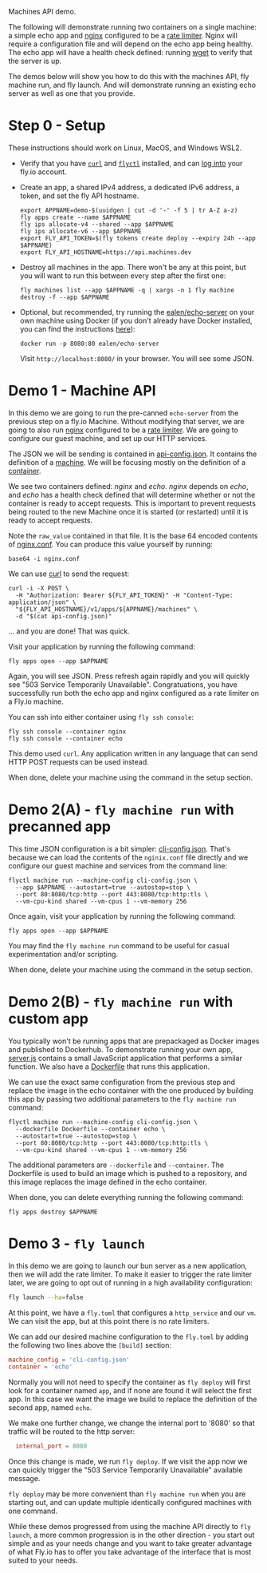 Machines API demo.

The following will demonstrate running two containers on a single machine:
a simple echo app and [nginx](https://nginx.org/) configured to be a [rate limiter](https://blog.nginx.org/blog/rate-limiting-nginx).  Nginx will require
a configuration file and will depend on the echo app being healthy.  The echo app will have a health
check defined: running [wget](https://www.gnu.org/software/wget/) to verify that the server is up.

The demos below will show you how to do this with the machines API, fly machine run, and fly launch.
And will demonstrate running an existing echo server as well as one that you provide.

# Step 0 - Setup

These instructions should work on Linux, MacOS, and Windows WSL2.

* Verify that you have [`curl`](https://curl.se/docs/install.html) and [`flyctl`](https://fly.io/docs/flyctl/install/) installed, and can [log into](https://fly.io/docs/flyctl/auth-login/) your fly.io account.

* Create an app, a shared IPv4 address, a dedicated IPv6 address, a token, and set the fly API hostname.

    ```
    export APPNAME=demo-$(uuidgen | cut -d '-' -f 5 | tr A-Z a-z)
    fly apps create --name $APPNAME
    fly ips allocate-v4 --shared --app $APPNAME
    fly ips allocate-v6 --app $APPNAME
    export FLY_API_TOKEN=$(fly tokens create deploy --expiry 24h --app $APPNAME)
    export FLY_API_HOSTNAME=https://api.machines.dev
    ```

* Destroy all machines in the app.  There won't be any at this point, but you will want to run this between every step after the first one:

  ```
  fly machines list --app $APPNAME -q | xargs -n 1 fly machine destroy -f --app $APPNAME
  ```

* Optional, but recommended, try running the [ealen/echo-server](https://hub.docker.com/r/ealen/echo-server) on your own machine using Docker (if you don't already have Docker installed, you can find the instructions [here](https://www.docker.com/get-started/)):

    ```
    docker run -p 8080:80 ealen/echo-server
    ```

    VIsit `http://localhost:8080/` in your browser.  You will see some JSON.

# Demo 1 - Machine API

In this demo we are going to run the pre-canned `echo-server` from the previous step on a fly.io Machine.  Without modifying that server, we are going to also run [nginx](https://nginx.org/) configured to be a [rate limiter](https://blog.nginx.org/blog/rate-limiting-nginx).  We are going to configure our guest machine, and set up our HTTP services.

The JSON we will be sending is contained in [api-config.json](./api-config.json). It contains the definition of a [machine](https://machines-api-spec.fly.dev/#model/machine).
We will be focusing mostly on the definition of a [container](https://machines-api-spec.fly.dev/#model/flycontainerconfig).

We see two containers defined: _nginx_ and _echo_. _nginx_ depends on _echo_, and _echo_ has a health check defined that will determine whether or not the container is ready to
accept requests. This is important to prevent requests being routed to the new Machine once it is started (or restarted) until it is ready to accept requests.

Note the `raw_value` contained in that file. It is the base 64 encoded contents of [nginx.conf](./nginx.conf).  You can produce this value yourself by running:

```
base64 -i nginx.conf
```

We can use [curl](https://curl.se/) to send the request:

```
curl -i -X POST \
  -H "Authorization: Bearer ${FLY_API_TOKEN}" -H "Content-Type: application/json" \
  "${FLY_API_HOSTNAME}/v1/apps/${APPNAME}/machines" \
  -d "$(cat api-config.json)"
```

... and you are done!  That was quick.

Visit your application by running the following command:

```
fly apps open --app $APPNAME
```

Again, you will see JSON. Press refresh again rapidly and you will quickly see "503 Service Temporarily Unavailable". Congratuations, you have successfully run both the echo app and nginx configured as a rate limiter on a Fly.io machine.

You can ssh into either container using `fly ssh console`:

```
fly ssh console --container nginx
fly ssh console --container echo
```

This demo used `curl`. Any application written in any language that can send HTTP POST requests can be used instead.

When done, delete your machine using the command in the setup section.

# Demo 2(A) - `fly machine run` with precanned app

This time JSON configuration is a bit simpler: [cli-config.json](./cli-config.json). That's because we can load the contents of the `nginix.conf` file directly and we configure our guest machine and services from the command line:

```
flyctl machine run --machine-config cli-config.json \
  --app $APPNAME --autostart=true --autostop=stop \
  --port 80:8080/tcp:http --port 443:8080/tcp:http:tls \
  --vm-cpu-kind shared --vm-cpus 1 --vm-memory 256
```

Once again, visit your application by running the following command:

```
fly apps open --app $APPNAME
```

You may find the `fly machine run` command to be useful for casual experimentation and/or scripting.

When done, delete your machine using the command in the setup section.

# Demo 2(B) - `fly machine run` with custom app

You typically won't be running apps that are prepackaged as Docker images and published to Dockerhub.  To demonstrate running your own app, [server.js](./server.js) contains a small JavaScript application that performs a similar function. We also have a [Dockerfile](./Dockerfile) that runs this application.

We can use the exact same configuration from the previous step and replace the image in the echo container with the one produced by building this app by passing two additional parameters to the `fly machine run` command:

```
flyctl machine run --machine-config cli-config.json \
  --dockerfile Dockerfile --container echo \
  --autostart=true --autostop=stop \
  --port 80:8080/tcp:http --port 443:8080/tcp:http:tls \
  --vm-cpu-kind shared --vm-cpus 1 --vm-memory 256
```

The additional parameters are `--dockerfile` and `--container`. The Dockerfile is used to build an image which is pushed to a repository, and this image replaces the image defined in the echo container.

When done, you can delete everything running the following command:

```
fly apps destroy $APPNAME
```

# Demo 3 - `fly launch`

In this demo we are going to launch our bun server as a new application, then we will add the rate limiter.  To make it easier to trigger the
rate limiter later, we are going to opt out of running in a high availability configuration:

```sh
fly launch --ha=false
```

At this point, we have a `fly.toml` that configures a `http_service` and our `vm`.  We can visit the app, but at this point there is no rate limiters.

We can add our desired machine configuration to the `fly.toml` by adding the following two lines above the `[build]` section:

```toml
machine_config = 'cli-config.json'
container = 'echo'
```

Normally you will not need to specify the container as `fly deploy` will first look for a container named `app`, and if none are found it will select the first app.  In this case we want the image we build to replace the definition of the second app, named `echo`.

We make one further change, we change the internal port to '8080' so that traffic will be routed to the http server:

```toml
  internal_port = 8080
```

Once this change is made, we run `fly deploy`.  If we visit the app now we can quickly trigger the "503 Service Temporarily Unavailable" available message.

`fly deploy` may be more convenient than `fly machine run` when you are starting out, and can update multiple identically
configured machines with one command.

While these demos progressed from using the machine API directly to `fly launch`, a more common progression is in the other
direction - you start out simple and as your needs change and you want to take greater advantage of what Fly.io has to offer
you take advantage of the interface that is most suited to your needs.
